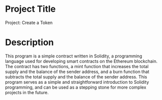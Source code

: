 # Project Title
Project: Create a Token
# Description
This program is a simple contract written in Solidity, a programming language used for developing smart contracts on the Ethereum blockchain. The contract has two functions, a mint function that increases the total supply and the balance of the sender address, and a burn function that subtracts the total supply and the balance of the sender address. This program serves as a simple and straightforward introduction to Solidity programming, and can be used as a stepping stone for more complex projects in the future.
